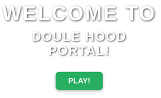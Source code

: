 <!DOCTYPE html>
<html lang="es">
<head>
  <meta charset="UTF-8" />
  <title>DOULE HOOD PORTAL</title>
  <!-- Font Awesome -->
  <link
    rel="stylesheet"
    href="https://cdnjs.cloudflare.com/ajax/libs/font-awesome/6.4.0/css/all.min.css"
    crossorigin="anonymous"
    referrerpolicy="no-referrer"
  />
  <style>
    html, body {
      margin: 0;
      padding: 0;
      height: 100%;
      font-family: Arial, sans-serif;
      /* Fondo con GIF animado */
      background: url('https://i.pinimg.com/originals/6a/8e/4d/6a8e4d2b450f10d3733422efc4e95526.gif') no-repeat center center fixed;
      background-size: cover;
      color: white;
      overflow: hidden;
    }

    header {
      width: 100%;
      background-color: rgba(0, 0, 0, 0.9); /* fondo negro casi opaco */
      color: white;
      display: flex;
      align-items: center;
      padding: 15px 30px;
      gap: 15px;
      box-shadow: 0 4px 6px rgba(255, 255, 255, 0.1);
      position: fixed;
      top: 0;
      left: 0;
      z-index: 1000;
      backdrop-filter: blur(5px);
      -webkit-backdrop-filter: blur(5px);
    }

    header i {
      font-size: 28px;
      color: #f39c12;
    }

    header h1 {
      margin: 0;
      font-size: 28px;
      letter-spacing: 3px;
      font-weight: 700;
      text-transform: uppercase;
      text-shadow: 1px 1px 2px rgba(255, 255, 255, 0.2);
    }

    /* Contenedor principal centrado */
    .center-container {
      height: 100vh; /* toda la altura de la ventana */
      display: flex;
      flex-direction: column;
      justify-content: center;
      align-items: center;
      text-align: center;
      padding-top: 70px; /* para que no quede debajo del header */
      gap: 15px;
    }

    .welcome {
      font-size: 4rem;
      font-weight: 900;
      letter-spacing: 5px;
      text-shadow: 2px 2px 6px rgba(0,0,0,0.7);
    }

    .doulehood {
      font-size: 2.5rem;
      font-weight: 700;
      letter-spacing: 3px;
      text-transform: uppercase;
      text-shadow: 2px 2px 5px rgba(0,0,0,0.7);
    }

    /* Botón play */
    .play-button {
      margin-top: 30px;
      background-color: #27ae60; /* verde */
      color: white;
      padding: 15px 40px;
      font-size: 1.5rem;
      font-weight: 700;
      border: none;
      border-radius: 10px;
      cursor: pointer;
      transition: background-color 0.3s ease;
      box-shadow: 0 4px 8px rgba(0,0,0,0.3);
      text-transform: uppercase;
      user-select: none;
      text-decoration: none;
      display: inline-block;
    }
    .play-button:hover {
      background-color: #2980b9; /* azul */
    }
  </style>
</head>
<body>
  <header>
    <i class="fas fa-mask"></i>
    <h1>DOULE HOOD PORTAL</h1>
  </header>

  <div class="center-container">
    <div class="welcome">WELCOME TO</div>
    <div class="doulehood">DOULE HOOD PORTAL!</div>
    <a
      href="https://www.roblox.com/games/119400300196930/DOULE-HOOD"
      target="_blank"
      class="play-button"
      rel="noopener noreferrer"
    >
      PLAY!
    </a>
  </div>
</body>
</html>

